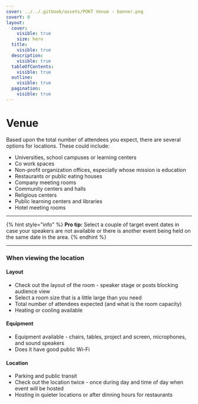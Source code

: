 ```yaml
---
cover: ../../.gitbook/assets/POKT Venue - banner.png
coverY: 0
layout:
  cover:
    visible: true
    size: hero
  title:
    visible: true
  description:
    visible: true
  tableOfContents:
    visible: true
  outline:
    visible: true
  pagination:
    visible: true
---
```


# Venue

Based upon the total number of attendees you expect, there are several options for locations. These could include:

* Universities, school campuses or learning centers
* Co work spaces &#x20;
* Non-profit organization offices, especially whose mission is education
* Restaurants or public eating houses
* Company meeting rooms
* Community centers and halls
* Religious centers
* Public learning centers and libraries
* Hotel meeting rooms

***

{% hint style="info" %}
**Pro tip:** Select a couple of target event dates in case your speakers are not available or there is another event being held on the same date in the area.&#x20;
{% endhint %}

***

### **When viewing the location**

#### Layout&#x20;

* Check out the layout of the room - speaker stage or posts blocking audience view
* Select a room size that is a little large than you need
* Total number of attendees expected (and what is the room capacity)
* Heating or cooling available&#x20;

#### Equipment

* Equipment available - chairs, tables, project and screen, microphones, and sound speakers
* Does it have good public Wi-Fi

#### Location&#x20;

* Parking and public transit&#x20;
* Check out the location twice - once during day and time of day when event will be hosted
* Hosting in quieter locations or after dinning hours for restaurants


